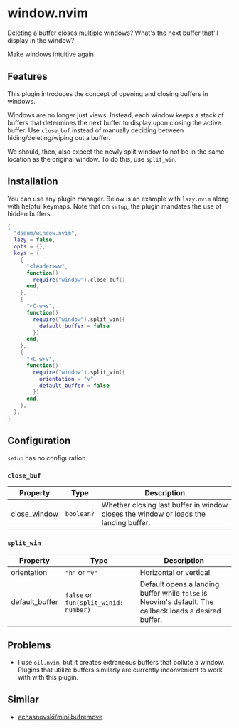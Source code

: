 # window.nvim

Deleting a buffer closes multiple windows? What's the next buffer that'll display in the window?

Make windows intuitive again.

## Features

This plugin introduces the concept of opening and closing buffers in windows.

Windows are no longer just views. Instead, each window keeps a stack of buffers that determines the next buffer to display upon closing the active buffer. Use `close_buf` instead of manually deciding between hiding/deleting/wiping out a buffer.

We should, then, also expect the newly split window to not be in the same location as the original window. To do this, use `split_win`.

## Installation

You can use any plugin manager. Below is an example with `lazy.nvim` along with helpful keymaps. Note that on `setup`, the plugin mandates the use of hidden buffers.

```lua
{
  "dseum/window.nvim",
  lazy = false,
  opts = {},
  keys = {
    {
      "<leader>ww",
      function()
        require("window").close_buf()
      end,
    },
    {
      "<C-w>s",
      function()
        require("window").split_win({
          default_buffer = false
        })
      end,
    },
    {
      "<C-w>v",
      function()
        require("window").split_win({
          orientation = "v",
          default_buffer = false
        })
      end,
    },
  },
}
```

## Configuration

`setup` has no configuration.

### `close_buf`

| Property     | Type       | Description                                                                          |
| ------------ | ---------- | ------------------------------------------------------------------------------------ |
| close_window | `boolean?` | Whether closing last buffer in window closes the window or loads the landing buffer. |

### `split_win`

| Property       | Type                                  | Description                                                                                            |
| -------------- | ------------------------------------- | ------------------------------------------------------------------------------------------------------ |
| orientation    | `"h"` or `"v"`                        | Horizontal or vertical.                                                                                |
| default_buffer | `false` or `fun(split_winid: number)` | Default opens a landing buffer while `false` is Neovim's default. The callback loads a desired buffer. |

## Problems

- I use `oil.nvim`, but it creates extraneous buffers that pollute a window. Plugins that utilize buffers similarly are currently inconvenient to work with with this plugin.

## Similar

- [echasnovski/mini.bufremove](https://github.com/echasnovski/mini.bufremove)
